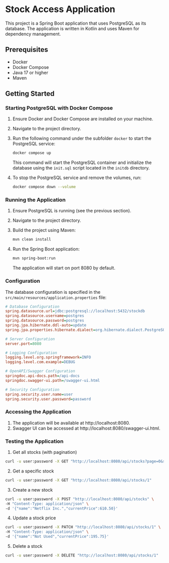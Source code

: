 # Stock Access Application

This project is a Spring Boot application that uses PostgreSQL as its database. The application is written in Kotlin and uses Maven for dependency management.

## Prerequisites

- Docker
- Docker Compose
- Java 17 or higher
- Maven

## Getting Started

### Starting PostgreSQL with Docker Compose

1. Ensure Docker and Docker Compose are installed on your machine.
2. Navigate to the project directory.
3. Run the following command under the subfolder `docker` to start the PostgreSQL service:

    ```sh
    docker compose up
    ```

   This command will start the PostgreSQL container and initialize the database using the `init.sql` script located in the `initdb` directory.

4. To stop the PostgreSQL service and remove the volumes, run:

    ```sh
    docker compose down --volume
    ```

### Running the Application

1. Ensure PostgreSQL is running (see the previous section).
2. Navigate to the project directory.
3. Build the project using Maven:

    ```sh
    mvn clean install
    ```

4. Run the Spring Boot application:

    ```sh
    mvn spring-boot:run
    ```

   The application will start on port 8080 by default.

### Configuration

The database configuration is specified in the `src/main/resources/application.properties` file:

```ini
# Database Configuration
spring.datasource.url=jdbc:postgresql://localhost:5432/stockdb
spring.datasource.username=postgres
spring.datasource.password=postgres
spring.jpa.hibernate.ddl-auto=update
spring.jpa.properties.hibernate.dialect=org.hibernate.dialect.PostgreSQLDialect

# Server Configuration
server.port=8080

# Logging Configuration
logging.level.org.springframework=INFO
logging.level.com.example=DEBUG

# OpenAPI/Swagger Configuration
springdoc.api-docs.path=/api-docs
springdoc.swagger-ui.path=/swagger-ui.html

# Security Configuration
spring.security.user.name=user
spring.security.user.password=password
```

### Accessing the Application
1. The application will be available at http://localhost:8080.
2. Swagger UI can be accessed at http://localhost:8080/swagger-ui.html.

### Testing the Application
1. Get all stocks (with pagination)
```sh
curl -u user:password -X GET "http://localhost:8080/api/stocks?page=0&size=5"
```

2. Get a specific stock
```sh
curl -u user:password -X GET "http://localhost:8080/api/stocks/1"
```

3. Create a new stock
```sh
curl -u user:password -X POST "http://localhost:8080/api/stocks" \
-H "Content-Type: application/json" \
-d '{"name":"Netflix Inc.","currentPrice":610.50}'
```

4. Update a stock price
```sh
curl -u user:password -X PATCH "http://localhost:8080/api/stocks/1" \
-H "Content-Type: application/json" \
-d '{"name":"Not Used","currentPrice":195.75}'
```

5. Delete a stock
```sh
curl -u user:password -X DELETE "http://localhost:8080/api/stocks/1"
```
